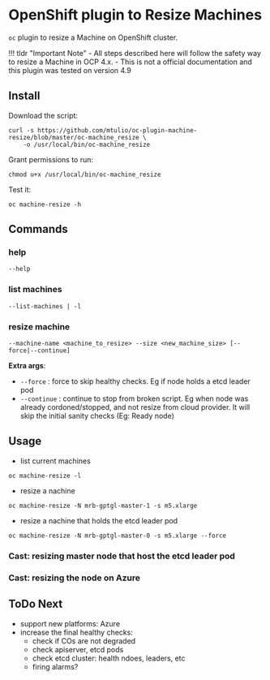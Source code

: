 # OpenShift plugin to Resize Machines

`oc` plugin to resize a Machine on OpenShift cluster.

!!! tldr "Important Note"
    - All steps described here will follow the safety way to resize a Machine in OCP 4.x.
    - This is not a official documentation and this plugin was tested on version 4.9

## Install

Download the script:

``` shell
curl -s https://github.com/mtulio/oc-plugin-machine-resize/blob/master/oc-machine_resize \
    -o /usr/local/bin/oc-machine_resize
```

Grant permissions to run:
``` shell
chmod u+x /usr/local/bin/oc-machine_resize
```

Test it:

``` shell
oc machine-resize -h
```

## Commands

### help

`--help`

### list machines

`--list-machines | -l`

### resize machine

`--machine-name <machine_to_resize> --size <new_machine_size> [--force|--continue]`

**Extra args**:

 - `--force` : force to skip healthy checks. Eg if node holds a etcd leader pod
 - `--continue` : continue to stop from broken script. Eg when node was already cordoned/stopped, and not resize from cloud provider. It will skip the initial sanity checks (Eg: Ready node)

## Usage

- list current machines

``` shell
oc machine-resize -l
```

- resize  a nachine

``` shell
oc machine-resize -N mrb-gptgl-master-1 -s m5.xlarge
```

- resize a nachine that holds the etcd leader pod

``` shell
oc machine-resize -N mrb-gptgl-master-0 -s m5.xlarge --force
```

### Cast: resizing master node that host the etcd leader pod

<script id="asciicast-440747" src="https://asciinema.org/a/440747.js" async></script>

### Cast: resizing the node on Azure

<script id="asciicast-443591" src="https://asciinema.org/a/443591.js" async></script>


## ToDo Next

- support new platforms: Azure
- increase the final healthy checks:
    - check if COs are not degraded
    - check apiserver, etcd pods
    - check etcd cluster: health ndoes, leaders, etc
    - firing alarms?
